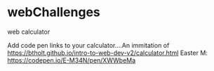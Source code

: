 # webChallenges
web calculator


Add code pen links to your calculator....An immitation of https://btholt.github.io/intro-to-web-dev-v2/calculator.html
Easter M: https://codepen.io/E-M34N/pen/XWWbeMa
